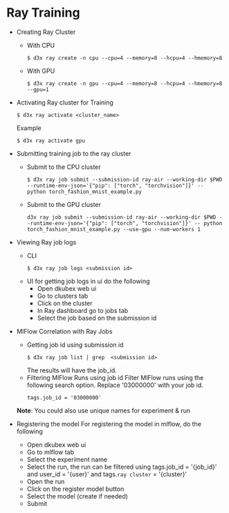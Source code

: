 # Ray Training 

- Creating Ray Cluster 
    - With CPU
        ```
        $ d3x ray create -n cpu --cpu=4 --memory=8 --hcpu=4 --hmemory=8 
        ```
    - With GPU
        ```
        $ d3x ray create -n gpu --cpu=4 --memory=8 --hcpu=4 --hmemory=8 --gpu=1
        ```
- Activating Ray cluster for Training 
    ```
    $ d3x ray activate <cluster_name>
    ```
    Example
    ```
    $ d3x ray activate gpu
    ```
- Submitting training job to the ray cluster
    - Submit to the CPU cluster
        ```
        $ d3x ray job submit --submission-id ray-air --working-dir $PWD --runtime-env-json='{"pip": ["torch", "torchvision"]}' -- python torch_fashion_mnist_example.py
        ```
    - Submit to the GPU cluster
        ```
        d3x ray job submit --submission-id ray-air --working-dir $PWD --runtime-env-json='{"pip": ["torch", "torchvision"]}' -- python torch_fashion_mnist_example.py --use-gpu --num-workers 1
        ```

- Viewing Ray job logs 
    - CLI
        ```
        $ d3x ray job logs <submission id>
        ```
    - UI
        for getting job logs in ui do the following
        - Open dkubex web ui
        - Go to clusters  tab
        - Click on the cluster 
        - In Ray dashboard go to jobs tab
        - Select the job based on the submission id

- MlFlow Correlation with Ray Jobs
    - Getting job id using submission id
        ```
        $ d3x ray job list | grep  <submission id>
        ```
        The results will have the job_id. 
    - Filtering MlFlow Runs using job id
        Filter MlFlow runs using the following search option. Replace '03000000' with your job id.
        ```
        tags.job_id = '03000000'
        ```
    **Note**:
        You could also use unique names for experiment & run

- Registering the model
    For registering the model in mlflow, do the following
    - Open dkubex web ui
    - Go to mlflow tab
    - Select the experiment name
    - Select the run, the run can be filtered using  tags.job_id = '{job_id}' and user_id = '{user}' and tags.`ray cluster` = '{cluster}'
    - Open the run 
    - Click on the register model button
    - Select the model (create if needed)
    - Submit 


